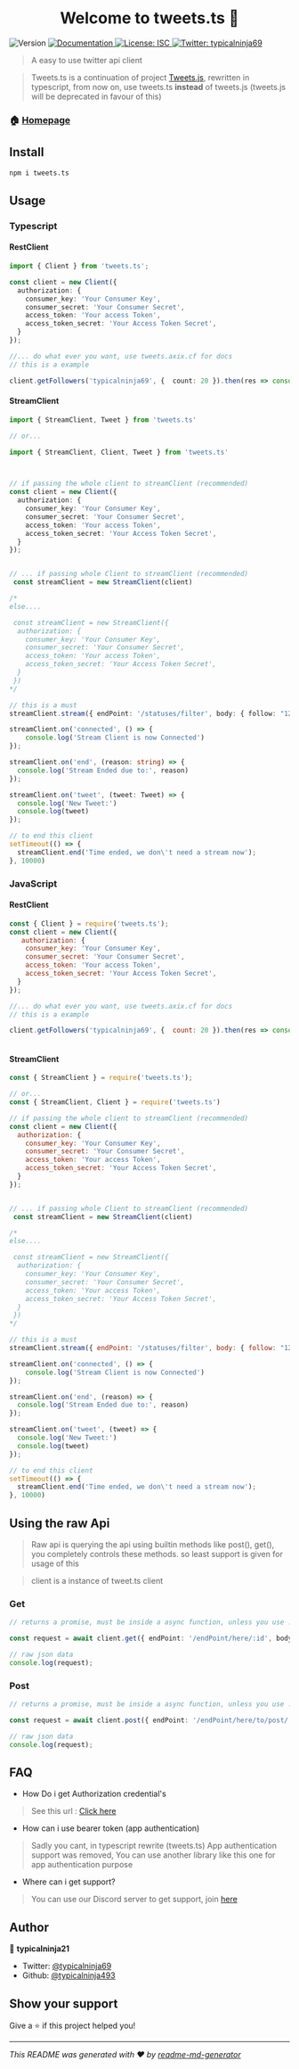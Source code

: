 <h1 align="center">Welcome to tweets.ts 👋</h1>
<p>
  <img alt="Version" src="https://img.shields.io/badge/version-1.0.1-blue.svg?cacheSeconds=2592000" />
  <a href="https://tweets.axix.cf/" target="_blank">
    <img alt="Documentation" src="https://img.shields.io/badge/documentation-yes-brightgreen.svg" />
  </a>
  <a href="#" target="_blank">
    <img alt="License: ISC" src="https://img.shields.io/badge/License-ISC-yellow.svg" />
  </a>
  <a href="https://twitter.com/typicalninja69" target="_blank">
    <img alt="Twitter: typicalninja69" src="https://img.shields.io/twitter/follow/typicalninja69.svg?style=social" />
  </a>
</p>

> A easy to use twitter api client

> Tweets.ts is a continuation of project [Tweets.js](https://www.npmjs.com/package/tweets.js), rewritten in typescript, from now on, use tweets.ts **instead** of tweets.js (tweets.js will be deprecated in favour of this)

### 🏠 [Homepage](https://tweets.axix.cf/)

## Install

```sh
npm i tweets.ts
```


## Usage

### Typescript

#### RestClient


```ts
import { Client } from 'tweets.ts';

const client = new Client({
  authorization: {
    consumer_key: 'Your Consumer Key',
    consumer_secret: 'Your Consumer Secret',
    access_token: 'Your access Token',
    access_token_secret: 'Your Access Token Secret',
  }
});

//... do what ever you want, use tweets.axix.cf for docs
// this is a example

client.getFollowers('typicalninja69', {  count: 20 }).then(res => console.log('Here is typicalninja\'s Followers', res)).catch(err => console.log('error occurred', err));
```


#### StreamClient

```ts
import { StreamClient, Tweet } from 'tweets.ts'

// or...

import { StreamClient, Client, Tweet } from 'tweets.ts'



// if passing the whole client to streamClient (recommended)
const client = new Client({
  authorization: {
    consumer_key: 'Your Consumer Key',
    consumer_secret: 'Your Consumer Secret',
    access_token: 'Your access Token',
    access_token_secret: 'Your Access Token Secret',
  }
});


// ... if passing whole Client to streamClient (recommended)
 const streamClient = new StreamClient(client)

/*
else....

 const streamClient = new StreamClient({
  authorization: {
    consumer_key: 'Your Consumer Key',
    consumer_secret: 'Your Consumer Secret',
    access_token: 'Your access Token',
    access_token_secret: 'Your Access Token Secret',
  }
 })
*/

// this is a must
streamClient.stream({ endPoint: '/statuses/filter', body: { follow: "1238451949000888322", } });

streamClient.on('connected', () => {
    console.log('Stream Client is now Connected')
});

streamClient.on('end', (reason: string) => {
  console.log('Stream Ended due to:', reason)
});

streamClient.on('tweet', (tweet: Tweet) => {
  console.log('New Tweet:')
  console.log(tweet)
});

// to end this client
setTimeout(() => {
  streamClient.end('Time ended, we don\'t need a stream now');
}, 10000)
```

### JavaScript

#### RestClient

```js
const { Client } = require('tweets.ts');
const client = new Client({
   authorization: {
    consumer_key: 'Your Consumer Key',
    consumer_secret: 'Your Consumer Secret',
    access_token: 'Your access Token',
    access_token_secret: 'Your Access Token Secret',
  }
});

//... do what ever you want, use tweets.axix.cf for docs
// this is a example

client.getFollowers('typicalninja69', {  count: 20 }).then(res => console.log('Here is typicalninja\'s Followers', res)).catch(err => console.log('error occurred', err));
 
```


#### StreamClient

```js
const { StreamClient } = require('tweets.ts');

// or...
const { StreamClient, Client } = require('tweets.ts')

// if passing the whole client to streamClient (recommended)
const client = new Client({
  authorization: {
    consumer_key: 'Your Consumer Key',
    consumer_secret: 'Your Consumer Secret',
    access_token: 'Your access Token',
    access_token_secret: 'Your Access Token Secret',
  }
});


// ... if passing whole Client to streamClient (recommended)
 const streamClient = new StreamClient(client)

/*
else....

 const streamClient = new StreamClient({
  authorization: {
    consumer_key: 'Your Consumer Key',
    consumer_secret: 'Your Consumer Secret',
    access_token: 'Your access Token',
    access_token_secret: 'Your Access Token Secret',
  }
 })
*/

// this is a must
streamClient.stream({ endPoint: '/statuses/filter', body: { follow: "1238451949000888322", } });

streamClient.on('connected', () => {
    console.log('Stream Client is now Connected')
});

streamClient.on('end', (reason) => {
  console.log('Stream Ended due to:', reason)
});

streamClient.on('tweet', (tweet) => {
  console.log('New Tweet:')
  console.log(tweet)
});

// to end this client
setTimeout(() => {
  streamClient.end('Time ended, we don\'t need a stream now');
}, 10000)
```


## Using the raw Api

> Raw api is querying the api using builtin methods like post(), get(), you completely controls these methods. so least support is given for usage of this 

> client is a instance of tweet.ts client
### Get
```typescript
// returns a promise, must be inside a async function, unless you use .then

const request = await client.get({ endPoint: '/endPoint/here/:id', bodyOrParams: { id: 'this will be in the endpoint param', someOtherParam: 'follow' } })

// raw json data
console.log(request);
```

### Post
```typescript
// returns a promise, must be inside a async function, unless you use .then

const request = await client.post({ endPoint: '/endPoint/here/to/post/:id', bodyOrParams: { id: 'this will be in the endpoint param', someOtherBody: 'this will be in the body' } })

// raw json data
console.log(request);
```

## FAQ

* How Do i get Authorization credential's

> See this url : [Click here](https://developer.twitter.com/en/docs/twitter-api/getting-started/getting-access-to-the-twitter-api)

* How can i use bearer token (app authentication)

> Sadly you cant, in typescript rewrite (tweets.ts) App authentication support was removed, You can use another library like this one for app authentication purpose

* Where can i get support?

> You can use our Discord server to get support, join [here](https://discord.com/invite/HVnGtzMaW4)

## Author

👤 **typicalninja21**

* Twitter: [@typicalninja69](https://twitter.com/typicalninja69)
* Github: [@typicalninja493](https://github.com/typicalninja493)

## Show your support

Give a ⭐️ if this project helped you!

***
_This README was generated with ❤️ by [readme-md-generator](https://github.com/kefranabg/readme-md-generator)_